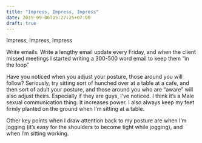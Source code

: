 ```yaml
---
title: "Impress, Impress, Impress"
date: 2019-09-06T15:27:25+07:00
draft: true
---
```

Impress, Impress, Impress

Write emails. Write a lengthy email update every Friday, and when the client missed meetings I started writing a 300-500 word email to keep them “in the loop”

Have you noticed when you adjust your posture, those around you will follow?  Seriously, try sitting sort of hunched over at a table at a cafe, and then sort of adult your posture, and those around you who are “aware” will also adjust theirs. Especially if they are guys, I’ve noticed. I think it’s a Male sexual communication thing. It increases power. I also always keep my feet firmly planted on the ground when I’m sitting at a table.

Other key points when I draw attention back to my posture are when I’m jogging (it’s easy for the shoulders to become tight while jogging), and when I’m sitting working.